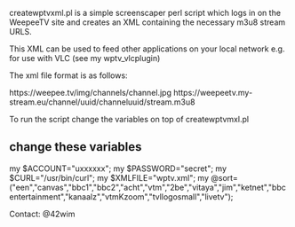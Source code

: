 
createwptvxml.pl is a simple screenscaper perl script which logs in on the 
WeepeeTV site and creates an XML containing the necessary m3u8 stream URLS.

This XML can be used to feed other applications on your local network
e.g. for use with VLC (see my wptv_vlcplugin)

The xml file format is as follows:

<?xml version='1.0'?>
<items>
<item>
<title>channel</title>
<thumb>https://weepee.tv/img/channels/channel.jpg</thumb>
<h264>https://weepeetv.my-stream.eu/channel/uuid/channeluuid/stream.m3u8</h264>
</item>
</items>


To run the script change the variables on top of createwptvmxl.pl

## change these variables
my $ACCOUNT="uxxxxxx";
my $PASSWORD="secret";
my $CURL="/usr/bin/curl";
my $XMLFILE="wptv.xml";
my @sort=("een","canvas","bbc1","bbc2","acht","vtm","2be","vitaya","jim","ketnet","bbcentertainment","kanaalz","vtmKzoom","tvllogosmall","livetv");

Contact: @42wim
